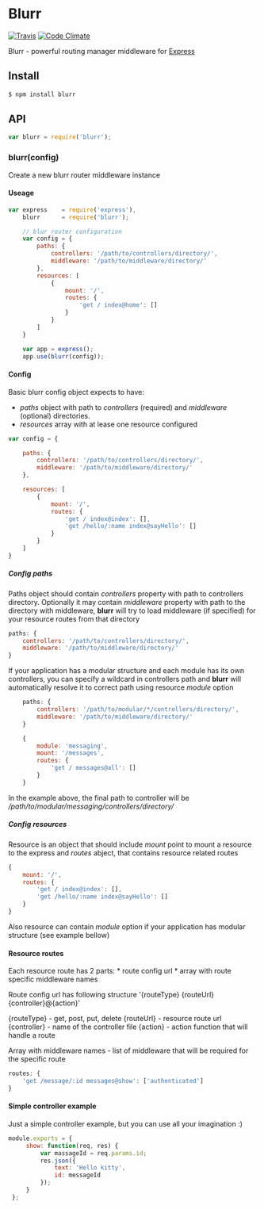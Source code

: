 Blurr
=====
[![Travis](https://travis-ci.org/theneiam/blurr.svg?branch=master)](https://travis-ci.org/theneiam/blurr.svg?branch=master)
[![Code Climate](https://codeclimate.com/github/theneiam/blurr/badges/gpa.svg)](https://codeclimate.com/github/theneiam/blurr)

Blurr - powerful routing manager middleware for [Express](https://github.com/strongloop/express)

## Install

```sh
$ npm install blurr
```

## API

```js
var blurr = require('blurr');
```

### blurr(config)

Create a new blurr router middleware instance

#### Useage

```js
var express    = require('express'),
    blurr      = require('blurr');

    // blur router configuration
    var config = {
        paths: {
            controllers: '/path/to/controllers/directory/',
            middleware: '/path/to/middleware/directory/'
        },
        resources: [
            {
                mount: '/',
                routes: {
                    'get / index@home': []
                }
            }
        ]
    }

    var app = express();
    app.use(blurr(config));

```

#### Config

Basic blurr config object expects to have:
  * *paths* object with path to *controllers* (required) and *middleware* (optional) directories.
  * *resources* array with at lease one resource configured

```js
var config = {

    paths: {
        controllers: '/path/to/controllers/directory/',
        middleware: '/path/to/middleware/directory/'
    },

    resources: [
        {
            mount: '/',
            routes: {
                'get / index@index': [],
                'get /hello/:name index@sayHello': []
            }
        }
    ]
}
```

##### Config paths

Paths object should contain *controllers* property with path to controllers directory. Optionally it may contain *middleware*
property with path to the directory with middleware, **blurr** will try to load middleware (if specified) for your resource routes from that directory

```js
paths: {
    controllers: '/path/to/controllers/directory/',
    middleware: '/path/to/middleware/directory/'
}
```

If your application has a modular structure and each module has its own controllers, you can specify a wildcard in controllers path
and **blurr** will automatically resolve it to correct path using resource *module* option

```js
    paths: {
        controllers: '/path/to/modular/*/controllers/directory/',
        middleware: '/path/to/middleware/directory/'
    }

    {
        module: 'messaging',
        mount: '/messages',
        routes: {
            'get / messages@all': []
        }
    }
```

In the example above, the final path to controller will be */path/to/modular/messaging/controllers/directory/*

##### Config resources

Resource is an object that should include *mount* point to mount a resource to the express and *routes* abject, that contains
resource related routes

```js
{
    mount: '/',
    routes: {
        'get / index@index': [],
        'get /hello/:name index@sayHello': []
    }
}
```

Also resource can contain *module* option if your application has modular structure (see example bellow)

#### Resource routes

Each resource route has 2 parts:
    * route config url
    * array with route specific middleware names

Route config url has following structure '{routeType} {routeUrl} {controller}@{action}'

{routeType} - get, post, put, delete
{routeUrl} - resource route url
{controller} - name of the controller file
{action} - action function that will handle a route

Array with middleware names - list of middleware that will be required for the specific route

```js
routes: {
    'get /message/:id messages@show': ['authenticated']
}
```

#### Simple controller example

Just a simple controller example, but you can use all your imagination :)

```js
module.exports = {
     show: function(req, res) {
         var massageId = req.params.id;
         res.json({
             text: 'Hello kitty',
             id: messageId
         });
     }
 };
```